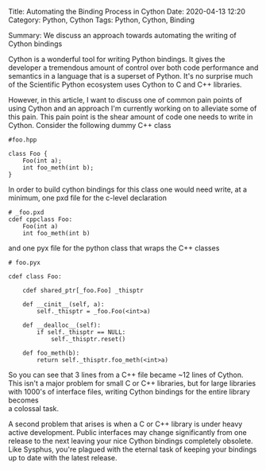 Title: Automating the Binding Process in Cython
Date: 2020-04-13 12:20
Category: Python, Cython
Tags: Python, Cython, Binding

Summary: We discuss an approach towards automating the writing of Cython bindings


Cython is a wonderful tool for writing Python bindings.  It gives the developer a
tremendous amount of control over both code performance and semantics in a language
that is a superset of Python. It's no surprise much of the Scientific Python
ecosystem uses Cython to C and C++ libraries.

However, in this article, I want to discuss one of common pain points of
using Cython and an approach I'm currently working on to alleviate some of this pain.
This pain point is the shear amount of code one needs to write in Cython. Consider
the following dummy C++ class

```
#foo.hpp

class Foo {
    Foo(int a);
    int foo_meth(int b);
}

```

In order to build cython bindings for this class one would need write, at a minimum,
one pxd file for the c-level declaration

```cython
# _foo.pxd
cdef cppclass Foo:
    Foo(int a)
    int foo_meth(int b)

```

and one pyx file for the python class that wraps the C++ classes

```cython
# foo.pyx

cdef class Foo:

    cdef shared_ptr[_foo.Foo] _thisptr

    def __cinit__(self, a):
        self._thisptr = _foo.Foo(<int>a)

    def __dealloc__(self):
        if self._thisptr == NULL:
            self._thisptr.reset()

    def foo_meth(b):
        return self._thisptr.foo_meth(<int>a)

```

So you can see that 3 lines from a C++ file became ~12 lines of Cython.  This
isn't a major problem for small C or C++ libraries, but for large libraries with
1000's of interface files, writing Cython bindings for the entire library becomes  
a colossal task.

A second problem that arises is when a C or C++ library is under heavy active development.
Public interfaces may change significantly from one release to the next leaving
your nice Cython bindings completely obsolete.  Like Sysphus, you're plagued with the
eternal task of keeping your bindings up to date with the latest release.

   
